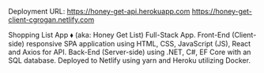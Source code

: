Deployment URL:
https://honey-get-api.herokuapp.com
https://honey-get-client-cgrogan.netlify.com

Shopping List App ⬧ (aka: Honey Get List)
Full-Stack App. Front-End (Client-side) responsive SPA application using HTML, CSS, JavaScript (JS), React and Axios for API. Back-End (Server-side) using .NET, C#, EF Core with an SQL database. Deployed to Netlify using yarn and Heroku utilizing Docker.
